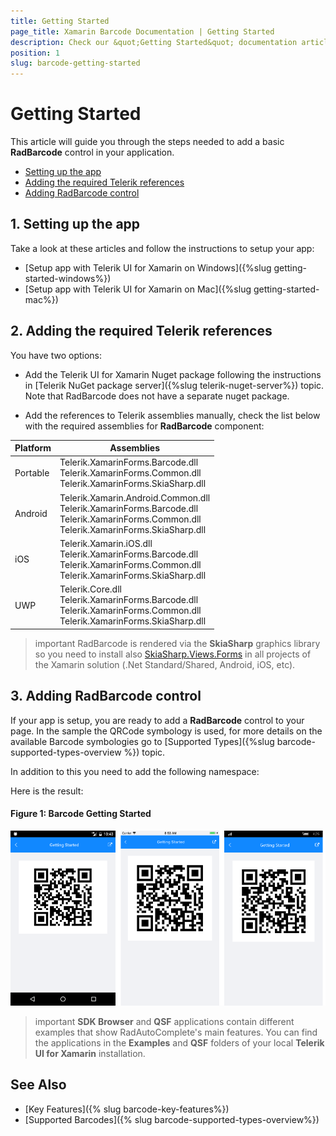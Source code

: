 ```yaml
---
title: Getting Started
page_title: Xamarin Barcode Documentation | Getting Started
description: Check our &quot;Getting Started&quot; documentation article for Telerik Barcode for Xamarin control.
position: 1
slug: barcode-getting-started
---
```


# Getting Started

This article will guide you through the steps needed to add a basic **RadBarcode** control in your application.

* [Setting up the app](#1-setting-up-the-app)
* [Adding the required Telerik references](#2-adding-the-required-telerik-references)
* [Adding RadBarcode control](#3-adding-radbarcode-control)

## 1. Setting up the app

Take a look at these articles and follow the instructions to setup your app:

- [Setup app with Telerik UI for Xamarin on Windows]({%slug getting-started-windows%})
- [Setup app with Telerik UI for Xamarin on Mac]({%slug getting-started-mac%})

## 2. Adding the required Telerik references

You have two options:

* Add the Telerik UI for Xamarin Nuget package following the instructions in [Telerik NuGet package server]({%slug telerik-nuget-server%}) topic. Note that RadBarcode does not have a separate nuget package. 

* Add the references to Telerik assemblies manually, check the list below with the required assemblies for **RadBarcode** component:

| Platform | Assemblies |
| -------- | ---------- |
| Portable | Telerik.XamarinForms.Barcode.dll <br />Telerik.XamarinForms.Common.dll<br/>Telerik.XamarinForms.SkiaSharp.dll |
| Android  | Telerik.Xamarin.Android.Common.dll<br/>Telerik.XamarinForms.Barcode.dll<br/>Telerik.XamarinForms.Common.dll<br/>Telerik.XamarinForms.SkiaSharp.dll |
| iOS      | Telerik.Xamarin.iOS.dll <br/> Telerik.XamarinForms.Barcode.dll <br />Telerik.XamarinForms.Common.dll<br/>Telerik.XamarinForms.SkiaSharp.dll |
| UWP      | Telerik.Core.dll<br/>Telerik.XamarinForms.Barcode.dll <br/>Telerik.XamarinForms.Common.dll<br/>Telerik.XamarinForms.SkiaSharp.dll |

>important RadBarcode is rendered via the **SkiaSharp** graphics library so you need to install also [SkiaSharp.Views.Forms](https://www.nuget.org/packages/SkiaSharp.Views.Forms) in all projects of the Xamarin solution (.Net Standard/Shared, Android, iOS, etc). 

## 3. Adding RadBarcode control

If your app is setup, you are ready to add a **RadBarcode** control to your page. In the sample the QRCode symbology is used, for more details on the available Barcode symbologies go to [Supported Types]({%slug barcode-supported-types-overview %}) topic.

<snippet id='barcode-gettingstarted' />

In addition to this you need to add the following namespace:

<snippet id='xmlns-telerikbarcode'/>

Here is the result:

#### Figure 1: Barcode Getting Started

![Getting Started Example](images/barcode_getting_started.png)

>important **SDK Browser** and **QSF** applications contain different examples that show RadAutoComplete's main features. You can find the applications in the **Examples** and **QSF** folders of your local **Telerik UI for Xamarin** installation.

## See Also

- [Key Features]({% slug barcode-key-features%})
- [Supported Barcodes]({% slug barcode-supported-types-overview%})
